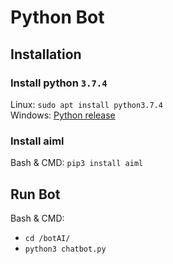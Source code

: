 # Python Bot
## Installation
### Install python `3.7.4`  
Linux: `sudo apt install python3.7.4`  
Windows: [Python release](https://www.python.org/downloads/release/python-374/)  

### Install aiml
Bash & CMD: `pip3 install aiml` 

## Run Bot
Bash & CMD:
 * `cd /botAI/` 
 * `python3 chatbot.py`
